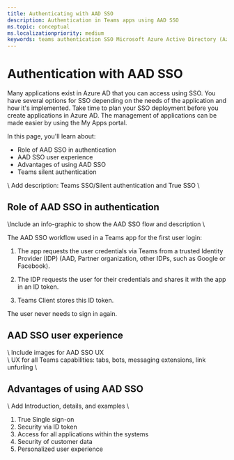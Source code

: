 ```yaml
---
title: Authenticating with AAD SSO
description: Authentication in Teams apps using AAD SSO
ms.topic: conceptual
ms.localizationpriority: medium
keywords: teams authentication SSO Microsoft Azure Active Directory (Azure AD), OIDC, username, password
---
```

# Authentication with AAD SSO

Many applications exist in Azure AD that you can access using SSO. You have several options for SSO depending on the needs of the application and how it's implemented. Take time to plan your SSO deployment before you create applications in Azure AD. The management of applications can be made easier by using the My Apps portal.

In this page, you'll learn about:

- Role of AAD SSO in authentication
- AAD SSO user experience
- Advantages of using AAD SSO
- Teams silent authentication

\ Add description: Teams SSO/Silent authentication and True SSO \

## Role of AAD SSO in authentication

\Include an info-graphic to show the AAD SSO flow and description \

The AAD SSO workflow used in a Teams app for the first user login:

1. The app requests the user credentials via Teams from a trusted Identity Provider (IDP) (AAD, Partner organization, other IDPs, such as Google or Facebook).

1. The IDP requests the user for their credentials and shares it with the app in an ID token.

1. Teams Client stores this ID token.

The user never needs to sign in again.

## AAD SSO user experience

\ Include images for AAD SSO UX \
\ UX for all Teams capabilities: tabs, bots, messaging extensions, link unfurling \

## Advantages of using AAD SSO

\ Add Introduction, details, and examples \

1. True Single sign-on
1. Security via ID token
1. Access for all applications within the systems
1. Security of customer data
1. Personalized user experience
